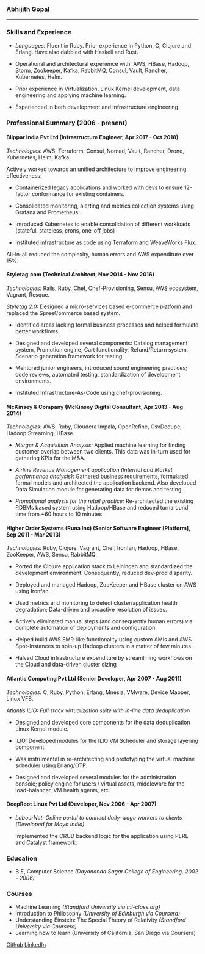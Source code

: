 ### Abhijith Gopal

---

### Skills and Experience

* *Languages:* Fluent in Ruby. Prior experience in Python, C, Clojure and Erlang. Have also dabbled  with Haskell and Rust.

* Operational and architectural experience with: AWS, HBase, Hadoop, Storm, Zookeeper, Kafka, RabbitMQ, Consul, Vault, Rancher, Kubernetes, Helm.

* Prior experience in Virtualization, Linux Kernel development, data engineering and applying machine learning.

* Experienced in both development and infrastructure engineering.

### Professional Summary  (2006 - present)

#### Blippar India Pvt Ltd (Infrastructure Engineer, Apr 2017 - Oct 2018)
*Technologies:* AWS, Terraform, Consul, Nomad, Vault, Rancher, Drone, Kubernetes, Helm, Kafka.

Actively worked towards an unified architecture to improve engineering effectiveness:

 * Containerized legacy applications and worked with devs to ensure 12-factor conformance for existing containers.

 * Consolidated monitoring, alerting and metrics collection systems using Grafana and Prometheus.

 * Introduced Kubernetes to enable consolidation of different workloads (stateful, stateless, crons, one-off jobs)

 * Instituted infrastructure as code using Terraform and WeaveWorks Flux.

All-in-all reduced the complexity, human errors and AWS expenditure over 15%.

#### Styletag.com (Technical Architect, Nov 2014 - Nov 2016)
*Technologies:* Rails, Ruby, Chef, Chef-Provisioning, Sensu, AWS ecosystem, Vagrant, Resque.

*Styletag 2.0:* Designed a micro-services based e-commerce platform and replaced the SpreeCommerce based system.

  * Identified areas lacking formal business processes and helped formulate better workflows.

  * Designed and developed several components: Catalog management system, Promotion engine, Cart functionality, Refund/Return system, Scenario generation framework for testing.

  * Mentored junior engineers, introduced sound engineering practices; code reviews, automated testing, standardization of development environments.

  * Instituted Infrastructure-As-Code using chef-provisioning.


#### McKinsey & Company (McKinsey Digital Consultant, Apr 2013 - Aug 2014)
*Technologies:* AWS, Ruby, Cloudera Impala, OpenRefine, CsvDedupe, Hadoop Streaming, HBase.

* *Merger & Acquisition Analysis:* Applied machine learning for finding customer overlap between two clients. This data was in-turn used for gathering KPIs for the M&A.

* *Airline Revenue Management application (Internal and Market performance analysis)*: Gathered business requirements, formulated formal models and architected the application backend. Also developed Data Simulation module for generating data for demos and testing.

* *Promotional analysis for the retail practice:* Re-architected the existing RDBMs based system using Hadoop/HBase and reduced turnaround time from ~60 hours to 10 minutes.


#### Higher Order Systems (Runa Inc) (Senior Software Engineer [Platform], Sep 2011 - Mar 2013)

*Technologies:* Ruby, Clojure, Vagrant, Chef, Ironfan, Hadoop, HBase, ZooKeeper, AWS, Sensu, RabbitMQ.

* Ported the Clojure application stack to Leiningen and standardized the development environment. Consequently, reduced dev-prod disparity.

* Deployed and managed Hadoop, ZooKeeper and HBase cluster on AWS using Ironfan.

* Used metrics and monitoring to detect cluster/application health degradation; Data-driven and proactive resolution of issues.

* Actively eliminated manual steps (and consequently human errors) via complete automation of deployments and configuration.

* Helped build AWS EMR-like functionality using custom AMIs and AWS Spot-Instances to spin-up Hadoop clusters in a matter of few minutes.

* Halved Cloud infrastructure expenditure by streamlining workflows on the Cloud and data-driven cluster sizing

#### Atlantis Computing Pvt Ltd (Senior Developer, Apr 2007 - Aug 2011)

*Technologies:* C, Ruby, Python, Erlang, Mnesia, VMware, Device Mapper, Linux VFS.

*Atlantis ILIO: Full stack virtualization suite with in-line data deduplication*

  * Designed and developed core components for the data deduplication Linux Kernel module.

  * ILIO: Developed modules for the ILIO VM Scheduler and storage layering component.

  * Was instrumental in re-architecting and prototyping the virtual machine scheduler using Erlang/OTP.

  * Designed and developed several modules for the administration console; policy engine for users / virtual assets, middleware for the load-balancer, VM health agents, etc.


#### DeepRoot Linux Pvt Ltd (Developer, Nov 2006 - Apr 2007)

* *LabourNet: Online portal to connect daily-wage workers to clients (Developed for Maya India)*

  Implemented the CRUD backend logic for the application using PERL and Catalyst framework.

### Education

* B.E, Computer Science *(Dayananda Sagar College of Engineering, 2002 - 2006)*

### Courses

* Machine Learning *(Standford University via ml-class.org)*
* Introduction to Philosophy *(University of Edinburgh via Coursera)*
* Understanding Einstein: The Special Theory of Relativity *(Standford University via Coursera)*
* Learning how to learn (University of California, San Diego via Coursera)

[Github](https://github.com/abhijith) [LinkedIn](https://www.linkedin.com/in/abhijithg)

